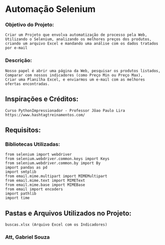 # Automação Selenium


### Objetivo do Projeto:
	Criar um Projeto que envolva automatização de processo pela Web, Utilizando o Selenium, analizando os melhores preços dos produtos, criando um arquivo Excel e mandando uma análise com os dados tratados por e-mail
	


### Descrição:
	Nosso papel é abrir uma página da Web, pesquisar os produtos listados,
	Comparar com nossos indicadores (como Preço Min ou Preço Max),
	Criar uma Planilha Excel, e enviarmos um e-mail com as melhores ofertas encontradas.	


## Inspirações e Créditos:
	Curso PythonImpressionador - Professor Jõao Paulo Lira
	https://www.hashtagtreinamentos.com/


## Requisitos:
### Bibliotecas Utilizadas:
	from selenium import webdriver
	from selenium.webdriver.common.keys import Keys
	from selenium.webdriver.common.by import By
	import pandas as pd
	import smtplib
	from email.mime.multipart import MIMEMultipart
	from email.mime.text import MIMEText
	from email.mime.base import MIMEBase
	from email import encoders
	import pathlib
	import time


## Pastas e Arquivos Utilizados no Projeto:
	buscas.xlsx (Arquivo Excel com os Indicadores)


### Att, Gabriel Souza





